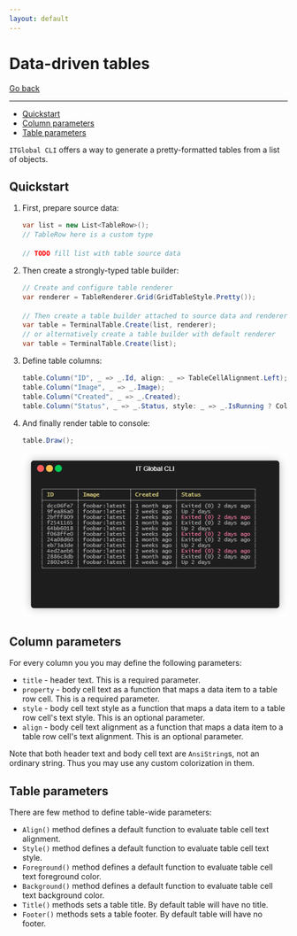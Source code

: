 ```yaml
---
layout: default
---
```

# Data-driven tables

[Go back](../table)

---

* [Quickstart](#quickstart)
* [Column parameters](#column-parameters)
* [Table parameters](#table-parameters)

`ITGlobal CLI` offers a way to generate a pretty-formatted tables from a list of objects.

## Quickstart

1. First, prepare source data:

   ```csharp
   var list = new List<TableRow>();
   // TableRow here is a custom type

   // TODO fill list with table source data
   ```

2. Then create a strongly-typed table builder:

   ```csharp
   // Create and configure table renderer
   var renderer = TableRenderer.Grid(GridTableStyle.Pretty());

   // Then create a table builder attached to source data and renderer
   var table = TerminalTable.Create(list, renderer);
   // or alternatively create a table builder with default renderer
   var table = TerminalTable.Create(list);
   ```

3. Define table columns:

   ```csharp
   table.Column("ID", _ => _.Id, align: _ => TableCellAlignment.Left);
   table.Column("Image", _ => _.Image);
   table.Column("Created", _ => _.Created);
   table.Column("Status", _ => _.Status, style: _ => _.IsRunning ? ColoredStringStyle.Red : null);
   ```

4. And finally render table to console:

   ```csharp
   table.Draw();
   ```

   ![example-data-driven](example-data-driven.gif)

## Column parameters

For every column you you may define the following parameters:

* `title` - header text.
  This is a required parameter.
* `property` - body cell text as a function that maps a data item to a table row cell.
  This is a required parameter.
* `style` - body cell text style as a function that maps a data item to a table row cell's text style.
  This is an optional parameter.
* `align` - body cell text alignment as a function that maps a data item to a table row cell's text alignment.
  This is an optional parameter.

Note that both header text and body cell text are `AnsiString`s, not an ordinary string.
Thus you may use any custom colorization in them.

## Table parameters

There are few method to define table-wide parameters:

* `Align()` method defines a default function to evaluate table cell text alignment.
* `Style()` method defines a default function to evaluate table cell text style.
* `Foreground()` method defines a default function to evaluate table cell text foreground color.
* `Background()` method defines a default function to evaluate table cell text background color.
* `Title()` methods sets a table title. By default table will have no title.
* `Footer()` methods sets a table footer. By default table will have no footer.
